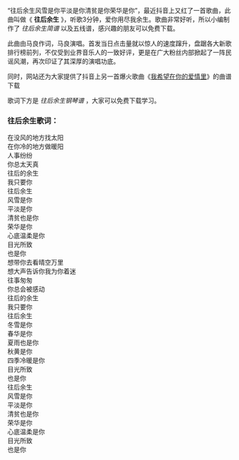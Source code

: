 

“往后余生风雪是你平淡是你清贫是你荣华是你”，最近抖音上又红了一首歌曲，此曲叫做《 **往后余生**
》，听歌3分钟，爱你用尽我余生。歌曲非常好听，所以小编制作了 _往后余生简谱_ 以及五线谱，感兴趣的朋友可以免费下载。

此曲由马良作词，马良演唱。首发当日点击量就以惊人的速度蹿升，盘踞各大新歌排行榜前列，不仅受到业界音乐人的一致好评，更是在广大粉丝内部掀起了一阵民谣风潮，再次印证了其深厚的演唱功底。

同时，网站还为大家提供了抖音上另一首爆火歌曲《[我希望在你的爱情里](Music-9288-我希望在你的爱情里-我希望在你的爱情里找一个温暖的角落.html
"我希望在你的爱情里")》的曲谱下载

歌词下方是 _往后余生钢琴谱_ ，大家可以免费下载学习。

### 往后余生歌词：

在没风的地方找太阳  
在你冷的地方做暖阳  
人事纷纷  
你总太天真  
往后的余生  
我只要你  
往后余生  
风雪是你  
平淡是你  
清贫也是你  
荣华是你  
心底温柔是你  
目光所致  
也是你  
想带你去看晴空万里  
想大声告诉你我为你着迷  
往事匆匆  
你总会被感动  
往后的余生  
我只要你  
往后余生  
冬雪是你  
春华是你  
夏雨也是你  
秋黄是你  
四季冷暖是你  
目光所致  
也是你  
往后余生  
风雪是你  
平淡是你  
清贫也是你  
荣华是你  
心底温柔是你  
目光所致  
也是你

